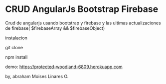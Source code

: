 # CRUD AngularJs Bootstrap Firebase
Crud de angularjs usando bootstrap y firebase y las ultimas actualizaciones de firebase( $firebaseArray && $firebaseObject)

instalacion

git clone

npm install

demo: https://protected-woodland-6809.herokuapp.com

by, abraham Moises Linares O.
